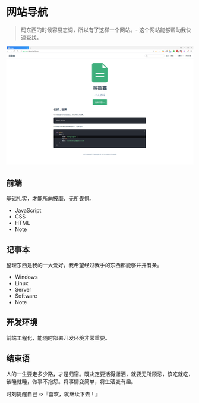 # 网站导航

> 码东西的时候容易忘词，所以有了这样一个网站。- 这个网站能够帮助我快速查找。

[![screenshot](./about/screenshot.png)](https://docs.hjx24.com)

## 前端

基础扎实，才能所向披靡、无所畏惧。

- JavaScript
- CSS
- HTML
- Note

## 记事本

整理东西是我的一大爱好，我希望经过我手的东西都能够井井有条。

- Windows
- Linux
- Server
- Software
- Note

## 开发环境

前端工程化，能随时部署开发环境非常重要。

## 结束语

人的一生要走多少路，才是归宿。既决定要活得潇洒，就要无所顾忌，该吃就吃，该睡就睡，做事不抱怨。将事情变简单，将生活变有趣。

时刻提醒自己 ➩『喜欢，就继续下去！』

